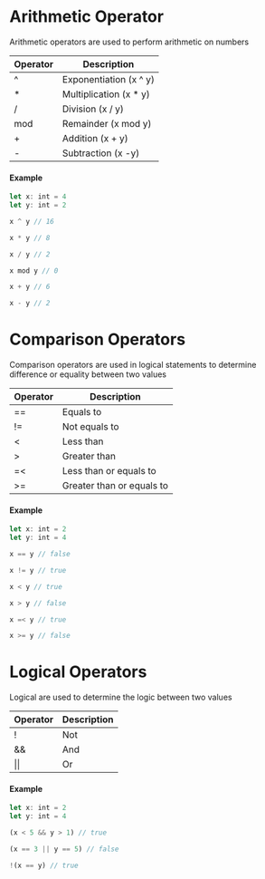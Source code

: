 Arithmetic Operator
==

Arithmetic operators are used to perform arithmetic on numbers

Operator | Description
-------|-------
^ | Exponentiation (x ^ y)
\* | Multiplication (x * y)
/ | Division (x / y)
mod | Remainder (x mod y)
+ | Addition (x + y)
- | Subtraction (x -y)

#### Example
```javascript
let x: int = 4
let y: int = 2

x ^ y // 16

x * y // 8

x / y // 2

x mod y // 0

x + y // 6

x - y // 2
```

Comparison Operators
==

Comparison operators are used in logical statements to determine difference or equality between two values

Operator | Description
------- | -------
== | Equals to
!= | Not equals to
< | Less than
\> | Greater than
=<  | Less than or equals to
\>= | Greater than or equals to

#### Example
```javascript
let x: int = 2
let y: int = 4

x == y // false

x != y // true

x < y // true

x > y // false

x =< y // true

x >= y // false
```


Logical Operators
==
Logical are used to determine the logic between two values

Operator | Description
------- | -------
! | Not 
&& | And
\|\| | Or 

#### Example
```javascript
let x: int = 2
let y: int = 4

(x < 5 && y > 1) // true

(x == 3 || y == 5) // false

!(x == y) // true
```
